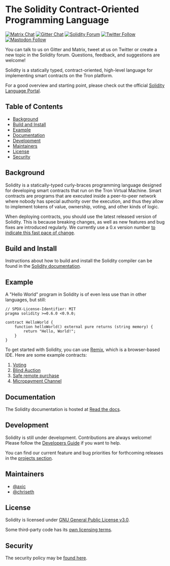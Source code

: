 # The Solidity Contract-Oriented Programming Language

[![Matrix Chat](https://img.shields.io/badge/Matrix%20-chat-brightgreen?style=plastic&logo=matrix)](https://matrix.to/#/#ethereum_solidity:gitter.im)
[![Gitter Chat](https://img.shields.io/badge/Gitter%20-chat-brightgreen?style=plastic&logo=gitter)](https://gitter.im/ethereum/solidity)
[![Solidity Forum](https://img.shields.io/badge/Solidity_Forum%20-discuss-brightgreen?style=plastic&logo=discourse)](https://forum.soliditylang.org/)
[![Twitter Follow](https://img.shields.io/twitter/follow/solidity_lang?style=plastic&logo=twitter)](https://twitter.com/solidity_lang)
[![Mastodon Follow](https://img.shields.io/mastodon/follow/000335908?domain=https%3A%2F%2Ffosstodon.org%2F&logo=mastodon&style=plastic)](https://fosstodon.org/@solidity)

You can talk to us on Gitter and Matrix, tweet at us on Twitter or create a new topic in the Solidity forum. Questions, feedback, and suggestions are welcome!

Solidity is a statically typed, contract-oriented, high-level language for implementing smart contracts on the Tron platform.

For a good overview and starting point, please check out the official [Solidity Language Portal](https://soliditylang.org).

## Table of Contents

- [Background](#background)
- [Build and Install](#build-and-install)
- [Example](#example)
- [Documentation](#documentation)
- [Development](#development)
- [Maintainers](#maintainers)
- [License](#license)
- [Security](#security)

## Background

Solidity is a statically-typed curly-braces programming language designed for developing smart contracts
that run on the Tron Virtual Machine. Smart contracts are programs that are executed inside a peer-to-peer
network where nobody has special authority over the execution, and thus they allow to implement tokens of value,
ownership, voting, and other kinds of logic.

When deploying contracts, you should use the latest released version of
Solidity. This is because breaking changes, as well as new features and bug fixes are
introduced regularly. We currently use a 0.x version
number [to indicate this fast pace of change](https://semver.org/#spec-item-4).

## Build and Install

Instructions about how to build and install the Solidity compiler can be
found in the [Solidity documentation](https://docs.soliditylang.org/en/latest/installing-solidity.html#building-from-source).


## Example

A "Hello World" program in Solidity is of even less use than in other languages, but still:

```solidity
// SPDX-License-Identifier: MIT
pragma solidity >=0.6.0 <0.9.0;

contract HelloWorld {
    function helloWorld() external pure returns (string memory) {
        return "Hello, World!";
    }
}
```

To get started with Solidity, you can use [Remix](https://remix.ethereum.org/), which is a
browser-based IDE. Here are some example contracts:

1. [Voting](https://docs.soliditylang.org/en/latest/solidity-by-example.html#voting)
2. [Blind Auction](https://docs.soliditylang.org/en/latest/solidity-by-example.html#blind-auction)
3. [Safe remote purchase](https://docs.soliditylang.org/en/latest/solidity-by-example.html#safe-remote-purchase)
4. [Micropayment Channel](https://docs.soliditylang.org/en/latest/solidity-by-example.html#micropayment-channel)

## Documentation

The Solidity documentation is hosted at [Read the docs](https://docs.soliditylang.org).

## Development

Solidity is still under development. Contributions are always welcome!
Please follow the
[Developers Guide](https://docs.soliditylang.org/en/latest/contributing.html)
if you want to help.

You can find our current feature and bug priorities for forthcoming
releases in the [projects section](https://github.com/ethereum/solidity/projects).

## Maintainers
* [@axic](https://github.com/axic)
* [@chriseth](https://github.com/chriseth)

## License
Solidity is licensed under [GNU General Public License v3.0](LICENSE.txt).

Some third-party code has its [own licensing terms](cmake/templates/license.h.in).

## Security

The security policy may be [found here](SECURITY.md).
